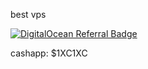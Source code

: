 best vps

[![DigitalOcean Referral Badge](https://web-platforms.sfo2.cdn.digitaloceanspaces.com/WWW/Badge%201.svg)](https://www.digitalocean.com/?refcode=3d8ea6c2b645&utm_campaign=Referral_Invite&utm_medium=Referral_Program&utm_source=badge)

cashapp: $1XC1XC
